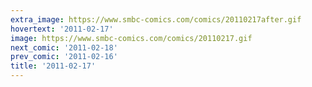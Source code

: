 ```yaml
---
extra_image: https://www.smbc-comics.com/comics/20110217after.gif
hovertext: '2011-02-17'
image: https://www.smbc-comics.com/comics/20110217.gif
next_comic: '2011-02-18'
prev_comic: '2011-02-16'
title: '2011-02-17'
---
```


